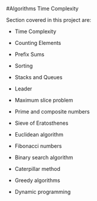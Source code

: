 #Algorithms Time Complexity


Section covered in this project are:


* Time Complexity

* Counting Elements

* Prefix Sums

* Sorting

* Stacks and Queues

* Leader

* Maximum slice problem

* Prime and composite numbers

* Sieve of Eratosthenes

* Euclidean algorithm

* Fibonacci numbers

* Binary search algorithm

* Caterpillar method

* Greedy algorithms

* Dynamic programming